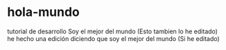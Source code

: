 # hola-mundo
tutorial de desarrollo
 Soy el mejor del mundo (Esto tambien lo he editado)
 he hecho una edición diciendo que soy el mejor del mundo (Si he editado)
